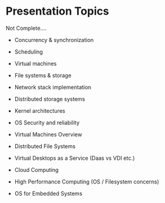 Presentation Topics
===================
Not Complete....

- Concurrency & synchronization
- Scheduling
- Virtual machines
- File systems & storage
- Network stack implementation
- Distributed storage systems
- Kernel architectures
- OS Security and reliability

- Virtual Machines Overview
- Distributed File Systems
- Virtual Desktops as a Service (Daas vs VDI etc.)
- Cloud Computing 
- High Performance Computing (OS / Filesystem concerns)
- OS for Embedded Systems

